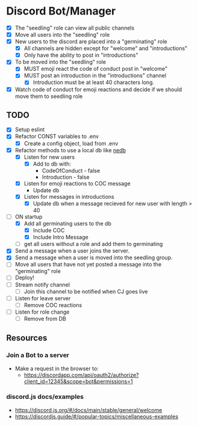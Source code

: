 # Discord Bot/Manager

* [x] The "seedling" role can view all public channels
* [x] Move all users into the "seedling" role
* [x] New users to the discord are placed into a "germinating" role
  * [x] All channels are hidden except for "welcome" and "introductions"
  * [x] Only have the ability to post in "introductions"
* [x] To be moved into the "seedling" role
  * [x] MUST emoji react the code of conduct post in "welcome"
  * [x] MUST post an introduction in the "introductions" channel
    * [x] Introduction must be at least 40 characters long.
* [x] Watch code of conduct for emoji reactions and decide if we should move them to seedling role

## TODO
* [x] Setup eslint
* [x] Refactor CONST variables to .env
  * [x] Create a config object, load from .env
* [x] Refactor methods to use a local db like [nedb](https://github.com/louischatriot/nedb/)
  * [x] Listen for new users
    * [x] Add to db with:
      * CodeOfConduct - false
      * Introduction - false
  * [x] Listen for emoji reactions to COC message
    * Update db
  * [x] Listen for messages in introductions
    * [x] Update db when a message recieved for new user with length > 40
* [ ] ON startup
  * [x] Add all germinating users to the db
    * [x] Include COC
    * [x] Include Intro Message
  * [ ] get all users without a role and add them to germinating
* [x] Send a message when a user joins the server.
* [x] Send a message when a user is moved into the seedling group.
* [ ] Move all users that have not yet posted a message into the "germinating" role
* [ ] Deploy!
* [ ] Stream notify channel
  * [ ] Join this channel to be notified when CJ goes live
* [ ] Listen for leave server
  * [ ] Remove COC reactions
* [ ] Listen for role change
  * [ ] Remove from DB

## Resources

### Join a Bot to a server

* Make a request in the browser to:
  * https://discordapp.com/api/oauth2/authorize?client_id=12345&scope=bot&permissions=1

### discord.js docs/examples

* https://discord.js.org/#/docs/main/stable/general/welcome
* https://discordjs.guide/#/popular-topics/miscellaneous-examples